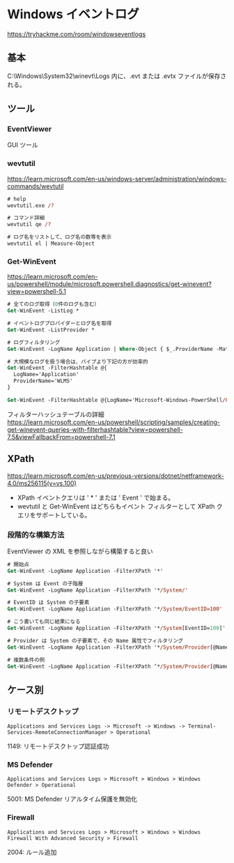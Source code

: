 # Windows イベントログ

https://tryhackme.com/room/windowseventlogs

## 基本

C:\Windows\System32\winevt\Logs 内に、.evt または .evtx ファイルが保存される。

## ツール

### EventViewer

GUI ツール

### wevtutil

https://learn.microsoft.com/en-us/windows-server/administration/windows-commands/wevtutil

```ps
# help
wevtutil.exe /?

# コマンド詳細
wevtutil qe /?

# ログ名をリストして、ログ名の数等を表示
wevtutil el | Measure-Object
```

### Get-WinEvent

https://learn.microsoft.com/en-us/powershell/module/microsoft.powershell.diagnostics/get-winevent?view=powershell-5.1

```ps
# 全てのログ取得（0件のログも含む）
Get-WinEvent -ListLog *

# イベントログプロバイダーとログ名を取得
Get-WinEvent -ListProvider *

# ログフィルタリング
Get-WinEvent -LogName Application | Where-Object { $_.ProviderName -Match 'WLMS' }

# 大規模なログを扱う場合は、パイプより下記の方が効率的
Get-WinEvent -FilterHashtable @{
  LogName='Application'
  ProviderName='WLMS'
}

Get-WinEvent -FilterHashtable @{LogName='Microsoft-Windows-PowerShell/Operational'; ID=4104} | Select-Object -Property Message | Select-String -Pattern 'SecureString'
```

フィルターハッシュテーブルの詳細  
https://learn.microsoft.com/en-us/powershell/scripting/samples/creating-get-winevent-queries-with-filterhashtable?view=powershell-7.5&viewFallbackFrom=powershell-7.1

## XPath

https://learn.microsoft.com/en-us/previous-versions/dotnet/netframework-4.0/ms256115(v=vs.100)

- XPath イベントクエリは ' \* ' または ' Event ' で始まる。
- wevtutil と Get-WinEvent はどちらもイベント フィルターとして XPath クエリをサポートしている。

### 段階的な構築方法

EventViewer の XML を参照しながら構築すると良い

```ps
# 開始点
Get-WinEvent -LogName Application -FilterXPath '*'

# System は Event の子階層
Get-WinEvent -LogName Application -FilterXPath '*/System/'

# EventID は System の子要素
Get-WinEvent -LogName Application -FilterXPath '*/System/EventID=100'

# こう書いても同じ結果になる
Get-WinEvent -LogName Application -FilterXPath '*/System[EventID=100]'

# Provider は System の子要素で、その Name 属性でフィルタリング
Get-WinEvent -LogName Application -FilterXPath '*/System/Provider[@Name="WLMS"]'
```

```ps
# 複数条件の例
Get-WinEvent -LogName Application -FilterXPath ‘*/System/Provider[@Name=”WLMS”] and */System/TimeCreated[@SystemTime=”2020–12–15T01:09:08.940277500Z”]’
```

## ケース別

### リモートデスクトップ

`Applications and Services Logs -> Microsoft -> Windows -> Terminal-Services-RemoteConnectionManager > Operational`

1149: リモートデスクトップ認証成功

### MS Defender

`Applications and Services Logs > Microsoft > Windows > Windows Defender > Operational`

5001: MS Defender リアルタイム保護を無効化

### Firewall

`Applications and Services Logs > Microsoft > Windows > Windows Firewall With Advanced Security > Firewall`

2004: ルール追加
